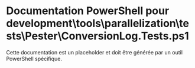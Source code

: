 # Documentation PowerShell pour development\tools\parallelization\tests\Pester\ConversionLog.Tests.ps1

Cette documentation est un placeholder et doit être générée par un outil PowerShell spécifique.
